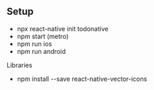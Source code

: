 ## Setup

- npx react-native init todonative
- npm start (metro)
- npm run ios
- npm run android

Libraries

- npm install --save react-native-vector-icons
